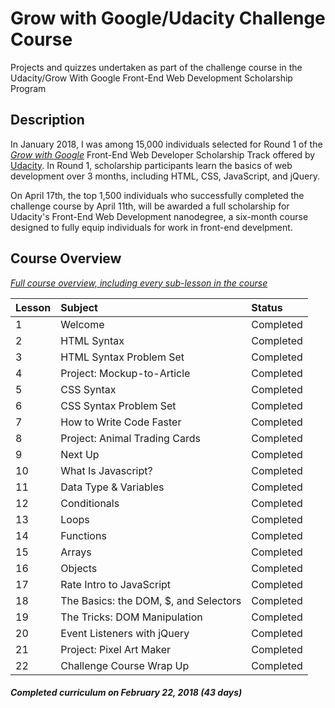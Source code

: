 # Grow with Google/Udacity Challenge Course

Projects and quizzes undertaken as part of the challenge course in the Udacity/Grow With Google Front-End Web Development Scholarship Program

## Description

In January 2018, I was among 15,000 individuals selected for Round 1 of the _[Grow with Google](http://grow.google)_ Front-End Web Developer Scholarship Track offered by [Udacity](http://www.udacity.com).  In Round 1, scholarship participants learn the basics of web development over 3 months, including HTML, CSS, JavaScript, and jQuery.

On April 17th, the top 1,500 individuals who successfully completed the challenge course by April 11th, will be awarded a full scholarship for Udacity's Front-End Web Development nanodegree, a six-month course designed to fully equip individuals for work in front-end develpment.

## Course Overview
_[Full course overview, including every sub-lesson in the course](https://github.com/nickhaynes/Grow-with-Google-Udacity/blob/master/docs/FEWD-Challenge-Course-Lessons.pdf)_

| Lesson     | Subject                       | Status      | 
|:------------|:-----------------------------|:------------|
|   1   | Welcome                       | Completed   |
|   2   | HTML Syntax                   | Completed   | 
|   3   | HTML Syntax Problem Set       | Completed   |   
|   4   | Project: Mockup-to-Article    | Completed   | 
|   5   | CSS Syntax                    | Completed   | 
|   6   | CSS Syntax Problem Set        | Completed   |
|   7   | How to Write Code Faster      | Completed   | 
|   8   | Project: Animal Trading Cards | Completed   |
|   9   | Next Up                       | Completed   | 
|  10   | What Is Javascript?           | Completed   | 
|  11   | Data Type & Variables         | Completed   | 
|  12   | Conditionals                  | Completed   | 
|  13   | Loops                         | Completed   | 
|  14   | Functions                     | Completed   |
|  15   | Arrays                        | Completed   | 
|  16   | Objects                       | Completed   | 
|  17   | Rate Intro to JavaScript      | Completed   | 
|  18   | The Basics: the DOM, $, and Selectors | Completed |    
|  19   | The Tricks: DOM Manipulation  | Completed   | 
|  20   | Event Listeners with jQuery   | Completed   | 
|  21   | Project: Pixel Art Maker      | Completed   |  
|  22   | Challenge Course Wrap Up      | Completed |   

#### _Completed curriculum on February 22, 2018 (43 days)_
